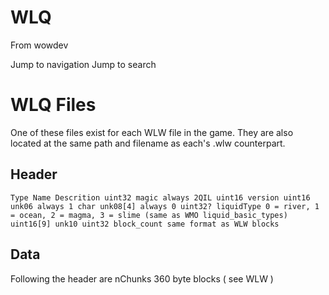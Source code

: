 # WLQ

From wowdev

Jump to navigation Jump to search

# WLQ Files

One of these files exist for each WLW file in the game. They are also located at the same path and filename as each's .wlw counterpart.

## Header

```
Type Name Descrition uint32 magic always 2QIL uint16 version uint16 unk06 always 1 char unk08[4] always 0 uint32? liquidType 0 = river, 1 = ocean, 2 = magma, 3 = slime (same as WMO liquid_basic_types) uint16[9] unk10 uint32 block_count same format as WLW blocks
```

## Data

Following the header are nChunks 360 byte blocks ( see WLW )